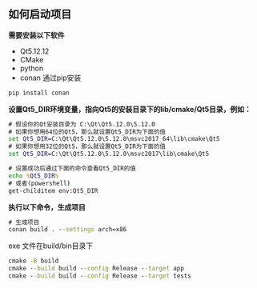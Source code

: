 ## 如何启动项目

**需要安装以下软件**
- Qt5.12.12
- CMake
- python
- conan 通过pip安装
```bat
pip install conan
```

**设置Qt5_DIR环境变量，指向Qt5的安装目录下的lib/cmake/Qt5目录，例如：**

```bat
# 假设你的Qt安装目录为 C:\Qt\Qt5.12.0\5.12.0
# 如果你想用64位的Qt5，那么就设置Qt5_DIR为下面的值
set Qt5_DIR=C:\Qt\Qt5.12.0\5.12.0\msvc2017_64\lib\cmake\Qt5
# 如果你想用32位的Qt5，那么就设置Qt5_DIR为下面的值
set Qt5_DIR=C:\Qt\Qt5.12.0\5.12.0\msvc2017\lib\cmake\Qt5

# 设置成功后通过下面的命令查看Qt5_DIR的值
echo %Qt5_DIR%
# 或者(powershell)
get-childitem env:Qt5_DIR
```

**执行以下命令，生成项目**

```bat
# 生成项目
conan build . --settings arch=x86 
```
exe 文件在build/bin目录下

```bat
cmake -B build
cmake --build build --config Release --target app
cmake --build build --config Release --target tests
```